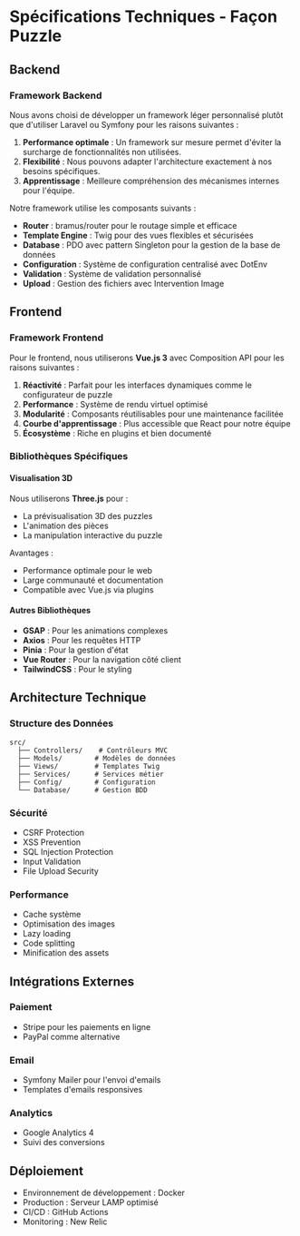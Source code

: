 # Spécifications Techniques - Façon Puzzle

## Backend

### Framework Backend
Nous avons choisi de développer un framework léger personnalisé plutôt que d'utiliser Laravel ou Symfony pour les raisons suivantes :

1. **Performance optimale** : Un framework sur mesure permet d'éviter la surcharge de fonctionnalités non utilisées.
2. **Flexibilité** : Nous pouvons adapter l'architecture exactement à nos besoins spécifiques.
3. **Apprentissage** : Meilleure compréhension des mécanismes internes pour l'équipe.

Notre framework utilise les composants suivants :
- **Router** : bramus/router pour le routage simple et efficace
- **Template Engine** : Twig pour des vues flexibles et sécurisées
- **Database** : PDO avec pattern Singleton pour la gestion de la base de données
- **Configuration** : Système de configuration centralisé avec DotEnv
- **Validation** : Système de validation personnalisé
- **Upload** : Gestion des fichiers avec Intervention Image

## Frontend

### Framework Frontend
Pour le frontend, nous utiliserons **Vue.js 3** avec Composition API pour les raisons suivantes :

1. **Réactivité** : Parfait pour les interfaces dynamiques comme le configurateur de puzzle
2. **Performance** : Système de rendu virtuel optimisé
3. **Modularité** : Composants réutilisables pour une maintenance facilitée
4. **Courbe d'apprentissage** : Plus accessible que React pour notre équipe
5. **Écosystème** : Riche en plugins et bien documenté

### Bibliothèques Spécifiques

#### Visualisation 3D
Nous utiliserons **Three.js** pour :
- La prévisualisation 3D des puzzles
- L'animation des pièces
- La manipulation interactive du puzzle

Avantages :
- Performance optimale pour le web
- Large communauté et documentation
- Compatible avec Vue.js via plugins

#### Autres Bibliothèques
- **GSAP** : Pour les animations complexes
- **Axios** : Pour les requêtes HTTP
- **Pinia** : Pour la gestion d'état
- **Vue Router** : Pour la navigation côté client
- **TailwindCSS** : Pour le styling

## Architecture Technique

### Structure des Données
```
src/
  ├── Controllers/    # Contrôleurs MVC
  ├── Models/        # Modèles de données
  ├── Views/         # Templates Twig
  ├── Services/      # Services métier
  ├── Config/        # Configuration
  └── Database/      # Gestion BDD
```

### Sécurité
- CSRF Protection
- XSS Prevention
- SQL Injection Protection
- Input Validation
- File Upload Security

### Performance
- Cache système
- Optimisation des images
- Lazy loading
- Code splitting
- Minification des assets

## Intégrations Externes

### Paiement
- Stripe pour les paiements en ligne
- PayPal comme alternative

### Email
- Symfony Mailer pour l'envoi d'emails
- Templates d'emails responsives

### Analytics
- Google Analytics 4
- Suivi des conversions

## Déploiement
- Environnement de développement : Docker
- Production : Serveur LAMP optimisé
- CI/CD : GitHub Actions
- Monitoring : New Relic 